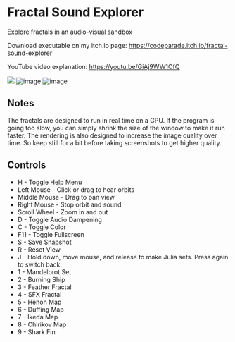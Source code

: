 # Fractal Sound Explorer
Explore fractals in an audio-visual sandbox

Download executable on my itch.io page:
https://codeparade.itch.io/fractal-sound-explorer

YouTube video explanation:
https://youtu.be/GiAj9WW1OfQ

![](https://img.itch.zone/aW1hZ2UvOTM1NzMzLzUzMTU0MzEucG5n/original/ay7ju0.png)
![image](https://github.com/user-attachments/assets/c5656ea2-8d65-44de-b7c9-3e5492bf6fb7)
![image](https://github.com/user-attachments/assets/937c3bb8-794a-4fd3-95af-e30a2c9d7833)


Notes
---------------
The fractals are designed to run in real time on a GPU.  If the program is going too slow, you can simply shrink the size of the window to make it run faster.  The rendering is also designed to increase the image quality over time.  So keep still for a bit before taking screenshots to get higher quality.

Controls
---------------
* H - Toggle Help Menu
* Left Mouse - Click or drag to hear orbits
* Middle Mouse - Drag to pan view
* Right Mouse - Stop orbit and sound
* Scroll Wheel - Zoom in and out
* D - Toggle Audio Dampening
* C - Toggle Color
* F11 - Toggle Fullscreen
* S - Save Snapshot
* R - Reset View
* J - Hold down, move mouse, and release to make Julia sets. Press again to switch back.
* 1 - Mandelbrot Set
* 2 - Burning Ship
* 3 - Feather Fractal
* 4 - SFX Fractal
* 5 - Hénon Map
* 6 - Duffing Map
* 7 - Ikeda Map
* 8 - Chirikov Map
* 9 - Shark Fin
  
